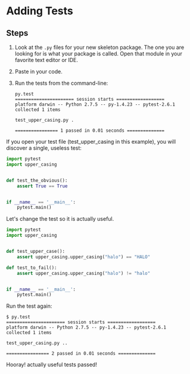 # Adding Tests

## Steps

1. Look at the `.py` files for your new skeleton package. The one you are looking for is what your package is called. Open that module in your favorite text editor or IDE.
2. Paste in your code.
3. Run the tests from the command-line:

    ```
    py.test
    ====================== session starts ==================
    platform darwin -- Python 2.7.5 -- py-1.4.23 -- pytest-2.6.1
    collected 1 items

    test_upper_casing.py .

    ================ 1 passed in 0.01 seconds ==============
    ```

If you open your test file (test_upper_casing in this example), you will discover
a single, useless test:

```python
import pytest
import upper_casing


def test_the_obvious():
    assert True == True


if __name__ == '__main__':
    pytest.main()
```

Let's change the test so it is actually useful.


```python
import pytest
import upper_casing


def test_upper_case():
    assert upper_casing.upper_casing("halo") == "HALO"

def test_to_fail():
    assert upper_casing.upper_casing("halo") != "halo"


if __name__ == '__main__':
    pytest.main()
```

Run the test again:

    $ py.test
    ====================== session starts ==================
    platform darwin -- Python 2.7.5 -- py-1.4.23 -- pytest-2.6.1
    collected 1 items

    test_upper_casing.py ..

    ================ 2 passed in 0.01 seconds ==============

Hooray! actually useful tests passed!